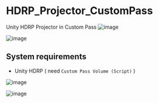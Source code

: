 # HDRP_Projector_CustomPass
Unity HDRP Projector in Custom Pass
![image](https://github.com/FunsTW/HDRP_Projector_CustomPass/blob/main/SceneVeiw.jpg?raw=true)

![image](https://github.com/FunsTW/HDRP_Projector_CustomPass/blob/main/ShaderGraph.png?raw=true)

## System requirements
* Unity HDRP ( need `Custom Pass Volume (Script)` )

![image](https://github.com/FunsTW/HDRP_Projector_CustomPass/blob/main/ProjectorScript.jpg?raw=true)

![image](https://github.com/FunsTW/HDRP_Projector_CustomPass/blob/main/CustomPass.jpg?raw=true)
